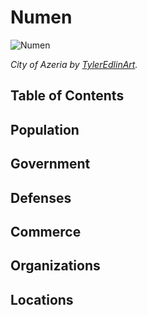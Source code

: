 # Numen <!-- omit in toc -->

![Numen](https://images-wixmp-ed30a86b8c4ca887773594c2.wixmp.com/f/5a63aaed-8bd9-4c3e-8b9c-00e49f3aa2ad/d5b5wfu-21176b6b-0da5-4639-8ad7-1aaa74b7967c.jpg?token=eyJ0eXAiOiJKV1QiLCJhbGciOiJIUzI1NiJ9.eyJzdWIiOiJ1cm46YXBwOjdlMGQxODg5ODIyNjQzNzNhNWYwZDQxNWVhMGQyNmUwIiwiaXNzIjoidXJuOmFwcDo3ZTBkMTg4OTgyMjY0MzczYTVmMGQ0MTVlYTBkMjZlMCIsIm9iaiI6W1t7InBhdGgiOiJcL2ZcLzVhNjNhYWVkLThiZDktNGMzZS04YjljLTAwZTQ5ZjNhYTJhZFwvZDViNXdmdS0yMTE3NmI2Yi0wZGE1LTQ2MzktOGFkNy0xYWFhNzRiNzk2N2MuanBnIn1dXSwiYXVkIjpbInVybjpzZXJ2aWNlOmZpbGUuZG93bmxvYWQiXX0.Q0-mfeGA4lQCF_jUt_kW8Cs-xkHdm08_PkiSlPbt5dg)

*City of Azeria by [TylerEdlinArt](https://www.deviantart.com/tyleredlinart).*

## Table of Contents <!-- omit in toc -->

## Population

## Government

## Defenses

## Commerce

## Organizations

## Locations
